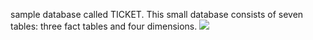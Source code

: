 sample database called TICKET. This small database consists of seven tables: 
three fact tables and four dimensions. 
<img src="https://docs.aws.amazon.com/redshift/latest/dg/images/tickitdb.png">
